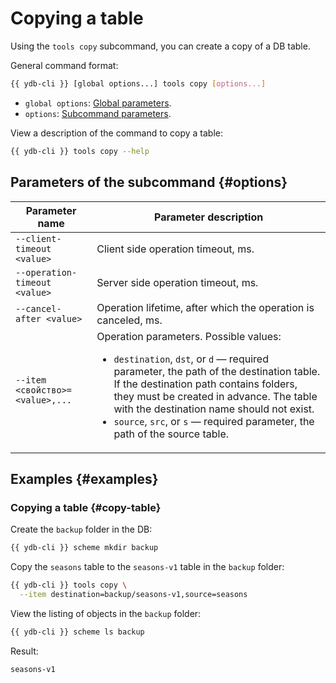 # Copying a table

Using the `tools copy` subcommand, you can create a copy of a DB table.

General command format:

```bash
{{ ydb-cli }} [global options...] tools copy [options...]
```

* `global options`: [Global parameters](../../../commands/global-options.md).
* `options`: [Subcommand parameters](#options).

View a description of the command to copy a table:

```bash
{{ ydb-cli }} tools copy --help
```

## Parameters of the subcommand {#options}

| Parameter name | Parameter description |
| --- | --- |
| `--client-timeout <value>` | Client side operation timeout, ms. |
| `--operation-timeout <value>` | Server side operation timeout, ms. |
| `--cancel-after <value>` | Operation lifetime, after which the operation is canceled, ms. |
| `--item <свойство>=<value>,...` | Operation parameters. Possible values:<br/><ul><li>`destination`, `dst`, or `d` — required parameter, the path of the destination table. If the destination path contains folders, they must be created in advance. The table with the destination name should not exist.</li><li>`source`, `src`, or `s` — required parameter, the path of the source table.</li></ul> |

## Examples {#examples}

### Copying a table {#copy-table}

Create the `backup` folder in the DB:

```bash
{{ ydb-cli }} scheme mkdir backup
```

Copy the `seasons` table to the `seasons-v1` table in the `backup` folder:

```bash
{{ ydb-cli }} tools copy \
  --item destination=backup/seasons-v1,source=seasons
```

View the listing of objects in the `backup` folder:

```bash
{{ ydb-cli }} scheme ls backup
```

Result:

```text
seasons-v1
```


